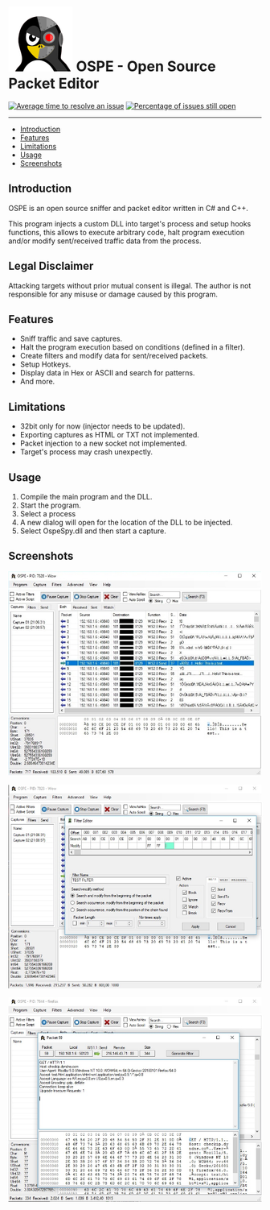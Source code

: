# ![logo](Screenshots/OspeIcon.png) OSPE - Open Source Packet Editor

[![Average time to resolve an issue](https://isitmaintained.com/badge/resolution/elecyb/OSPE.svg)](https://isitmaintained.com/project/elecyb/OSPE "Average time to resolve an issue") [![Percentage of issues still open](https://isitmaintained.com/badge/open/elecyb/OSPE.svg)](https://isitmaintained.com/project/elecyb/OSPE "Percentage of issues still open")

--------------


* [Introduction](#introduction)
* [Features](#Features)
* [Limitations](#Limitations)
* [Usage](#Usage)
* [Screenshots](#Screenshots)


## Introduction

OSPE is an open source sniffer and packet editor written in C# and C++.

This program injects a custom DLL into target's process and setup hooks functions, this allows to execute arbitrary code, halt program execution and/or modify sent/received traffic data from the process.

## Legal Disclaimer

Attacking targets without prior mutual consent is illegal. The author is not responsible for any misuse or damage caused by this program.

## Features

- Sniff traffic and save captures.
- Halt the program execution based on conditions (defined in a filter).
- Create filters and modify data for sent/received packets.
- Setup Hotkeys.
- Display data in Hex or ASCII and search for patterns.
- And more.

## Limitations

- 32bit only for now (injector needs to be updated).
- Exporting captures as HTML or TXT not implemented.
- Packet injection to a new socket not implemented.
- Target's process may crash unexpectly.

## Usage

1) Compile the main program and the DLL. 
2) Start the program.
3) Select a process
4) A new dialog will open for the location of the DLL to be injected.
5) Select OspeSpy.dll and then start a capture.

## Screenshots

![Screen1](Screenshots/Screen1.jpg)



![Screen2](Screenshots/Screen2.jpg)



![Screen3](Screenshots/Screen3.jpg)
